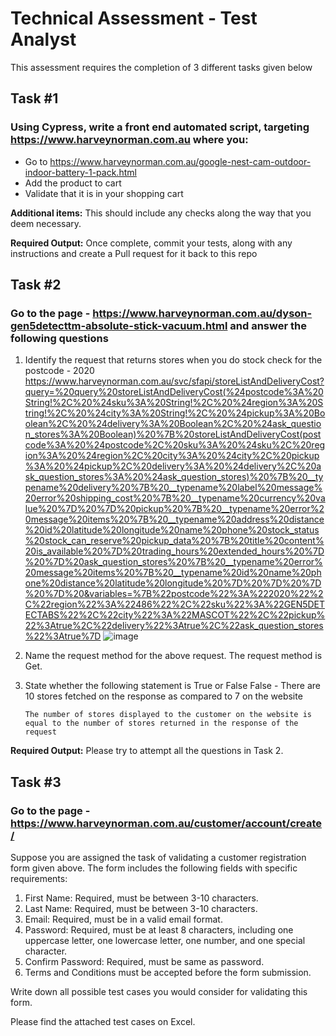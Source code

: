 # Technical Assessment - Test Analyst

This assessment requires the completion of 3 different tasks given below

## Task #1
### Using Cypress, write a front end automated script, targeting https://www.harveynorman.com.au where you:

  - Go to https://www.harveynorman.com.au/google-nest-cam-outdoor-indoor-battery-1-pack.html
  - Add the product to cart
  - Validate that it is in your shopping cart

**Additional items:**
This should include any checks along the way that you deem necessary.

**Required Output:**
Once complete, commit your tests, along with any instructions and create a Pull request for it back to this repo

## Task #2
### Go to the page - https://www.harveynorman.com.au/dyson-gen5detecttm-absolute-stick-vacuum.html and answer the following questions

  1. Identify the request that returns stores when you do stock check for the postcode - 2020
https://www.harveynorman.com.au/svc/sfapi/storeListAndDeliveryCost?query=%20query%20storeListAndDeliveryCost(%24postcode%3A%20String!%2C%20%24sku%3A%20String!%2C%20%24region%3A%20String!%2C%20%24city%3A%20String!%2C%20%24pickup%3A%20Boolean%2C%20%24delivery%3A%20Boolean%2C%20%24ask_question_stores%3A%20Boolean)%20%7B%20storeListAndDeliveryCost(postcode%3A%20%24postcode%2C%20sku%3A%20%24sku%2C%20region%3A%20%24region%2C%20city%3A%20%24city%2C%20pickup%3A%20%24pickup%2C%20delivery%3A%20%24delivery%2C%20ask_question_stores%3A%20%24ask_question_stores)%20%7B%20__typename%20delivery%20%7B%20__typename%20label%20message%20error%20shipping_cost%20%7B%20__typename%20currency%20value%20%7D%20%7D%20pickup%20%7B%20__typename%20error%20message%20items%20%7B%20__typename%20address%20distance%20id%20latitude%20longitude%20name%20phone%20stock_status%20stock_can_reserve%20pickup_data%20%7B%20title%20content%20is_available%20%7D%20trading_hours%20extended_hours%20%7D%20%7D%20ask_question_stores%20%7B%20__typename%20error%20message%20items%20%7B%20__typename%20id%20name%20phone%20distance%20latitude%20longitude%20%7D%20%7D%20%7D%20%7D%20&variables=%7B%22postcode%22%3A%222020%22%2C%22region%22%3A%22486%22%2C%22sku%22%3A%22GEN5DETECTABS%22%2C%22city%22%3A%22MASCOT%22%2C%22pickup%22%3Atrue%2C%22delivery%22%3Atrue%2C%22ask_question_stores%22%3Atrue%7D
![image](https://github.com/user-attachments/assets/5f6720f1-c79e-4f14-959a-dd5eb61cb456)


  2. Name the request method for the above request.
    The request method is Get.

  3. State whether the following statement is True or False
     False - There are 10 stores fetched on the response as compared to 7 on the website
     
      `The number of stores displayed to the customer on the website is equal to the number of stores returned in the response of the request`
  
**Required Output:**
Please try to attempt all the questions in Task 2.

## Task #3
### Go to the page - https://www.harveynorman.com.au/customer/account/create/

Suppose you are assigned the task of validating a customer registration form given above. The form includes the following fields with specific requirements:

  1. First Name: Required, must be between 3-10 characters.
  2. Last Name: Required, must be between 3-10 characters.
  3. Email: Required, must be in a valid email format.
  4. Password: Required, must be at least 8 characters, including one uppercase letter, one lowercase letter, one number, and one special character.
  5. Confirm Password: Required, must be same as password.
  6. Terms and Conditions must be accepted before the form submission.

Write down all possible test cases you would consider for validating this form.

Please find the attached test cases on Excel.
    
